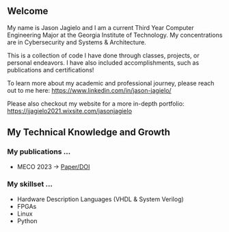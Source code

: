 ## **Welcome**

My name is Jason Jagielo and I am a current Third Year Computer Engineering Major at the Georgia Institute of Technology. My concentrations are in Cybersecurity and Systems & Architecture.

This is a collection of code I have done through classes, projects, or personal endeavors. I have also included accomplishments, such as publications and certifications!

To learn more about my academic and professional journey, please reach out to me here: https://www.linkedin.com/in/jason-jagielo/

Please also checkout my website for a more in-depth portfolio: https://jjagielo2021.wixsite.com/jasonjagielo


## **My Technical Knowledge and Growth**

### My publications ...
- MECO 2023 -> [Paper/DOI](https://ieeexplore.ieee.org/document/10155001)

### My skillset ...
- Hardware Description Languages (VHDL & System Verilog)
- FPGAs
- Linux
- Python

<!--
**jjagielo/jjagielo** is a ✨ _special_ ✨ repository because its `README.md` (this file) appears on your GitHub profile.

Here are some ideas to get you started:

- 🔭 I’m currently working on ...
- 🌱 I’m currently learning ...
- 👯 I’m looking to collaborate on ...
- 🤔 I’m looking for help with ...
- 💬 Ask me about ...
- 📫 How to reach me: ...
- 😄 Pronouns: ...
- ⚡ Fun fact: ...
-->
